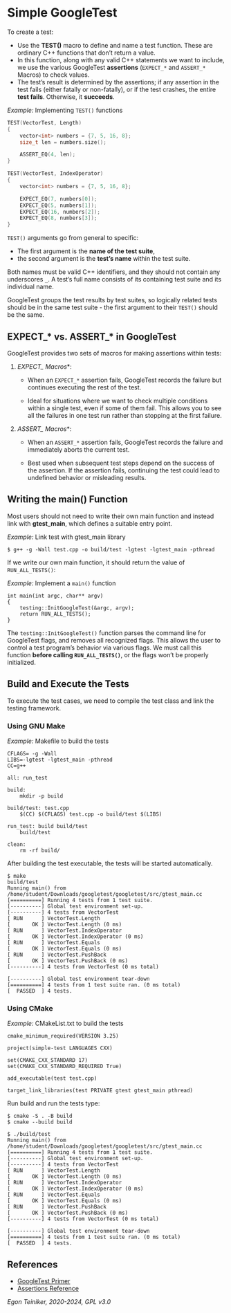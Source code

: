 # Simple GoogleTest

To create a test:

* Use the **TEST()** macro to define and name a test function. These are 
    ordinary C++ functions that don’t return a value.
* In this function, along with any valid C++ statements we want to include, 
    we use the various GoogleTest **assertions** (`EXPECT_*`  and `ASSERT_*` 
    Macros) to check values.
* The test’s result is determined by the assertions; if any assertion in 
    the test fails (either fatally or non-fatally), or if the test crashes, 
    the entire **test fails**. Otherwise, it **succeeds**.


_Example:_ Implementing `TEST()` functions
```C++
TEST(VectorTest, Length) 
{
    vector<int> numbers = {7, 5, 16, 8};
    size_t len = numbers.size();

    ASSERT_EQ(4, len);
}

TEST(VectorTest, IndexOperator) 
{
    vector<int> numbers = {7, 5, 16, 8};

    EXPECT_EQ(7, numbers[0]);
    EXPECT_EQ(5, numbers[1]);
    EXPECT_EQ(16, numbers[2]);
    EXPECT_EQ(8, numbers[3]);
}
```

`TEST()` arguments go from general to specific: 
* The first argument is the **name of the test suite**,
* the second argument is the **test’s name** within the test suite. 

Both names must be valid C++ identifiers, and they should not contain any 
underscores `_`. A test’s full name consists of its containing test suite 
and its individual name.

GoogleTest groups the test results by test suites, so logically related 
tests should be in the same test suite - the first argument to their `TEST()` 
should be the same.


## EXPECT_* vs. ASSERT_* in GoogleTest

GoogleTest provides two sets of macros for making assertions within tests:

1. **EXPECT_* Macros**:
    * When an `EXPECT_*` assertion fails, GoogleTest records the failure but 
        continues executing the rest of the test.

    * Ideal for situations where we want to check multiple conditions within 
        a single test, even if some of them fail. This allows you to see all 
        the failures in one test run rather than stopping at the first failure.

2. **ASSERT_* Macros**:
    * When an `ASSERT_*` assertion fails, GoogleTest records the failure and 
        immediately aborts the current test.

    * Best used when subsequent test steps depend on the success of the assertion. 
        If the assertion fails, continuing the test could lead to undefined behavior 
        or misleading results.


## Writing the main() Function

Most users should not need to write their own main function and instead link 
with **gtest_main**, which defines a suitable entry point. 

_Example:_ Link test with gtest_main library
```
$ g++ -g -Wall test.cpp -o build/test -lgtest -lgtest_main -pthread
```

If we write our own main function, it should return the value of 
`RUN_ALL_TESTS()`:

_Example:_ Implement a `main()` function
```
int main(int argc, char** argv)
{
    testing::InitGoogleTest(&argc, argv);
    return RUN_ALL_TESTS();
}
```

The `testing::InitGoogleTest()` function parses the command line for GoogleTest 
flags, and removes all recognized flags. This allows the user to control a test 
program’s behavior via various flags.
We must call this function **before calling `RUN_ALL_TESTS()`**, or the flags 
won’t be properly initialized.


## Build and Execute the Tests

To execute the test cases, we need to compile the test class and link the testing framework.

### Using GNU Make

_Example:_ Makefile to build the tests
```
CFLAGS= -g -Wall  
LIBS=-lgtest -lgtest_main -pthread
CC=g++

all: run_test

build:
	mkdir -p build

build/test: test.cpp 
	$(CC) $(CFLAGS) test.cpp -o build/test $(LIBS)

run_test: build build/test 
	build/test

clean:
	rm -rf build/
```

After building the test executable, the tests will be started automatically.

```
$ make
build/test
Running main() from /home/student/Downloads/googletest/googletest/src/gtest_main.cc
[==========] Running 4 tests from 1 test suite.
[----------] Global test environment set-up.
[----------] 4 tests from VectorTest
[ RUN      ] VectorTest.Length
[       OK ] VectorTest.Length (0 ms)
[ RUN      ] VectorTest.IndexOperator
[       OK ] VectorTest.IndexOperator (0 ms)
[ RUN      ] VectorTest.Equals
[       OK ] VectorTest.Equals (0 ms)
[ RUN      ] VectorTest.PushBack
[       OK ] VectorTest.PushBack (0 ms)
[----------] 4 tests from VectorTest (0 ms total)

[----------] Global test environment tear-down
[==========] 4 tests from 1 test suite ran. (0 ms total)
[  PASSED  ] 4 tests.
```

### Using CMake 

_Example:_ CMakeList.txt to build the tests
```
cmake_minimum_required(VERSION 3.25)

project(simple-test LANGUAGES CXX)

set(CMAKE_CXX_STANDARD 17)
set(CMAKE_CXX_STANDARD_REQUIRED True)

add_executable(test test.cpp)

target_link_libraries(test PRIVATE gtest gtest_main pthread)
```

Run build and run the tests type:
```
$ cmake -S . -B build
$ cmake --build build

$ ./build/test
Running main() from /home/student/Downloads/googletest/googletest/src/gtest_main.cc
[==========] Running 4 tests from 1 test suite.
[----------] Global test environment set-up.
[----------] 4 tests from VectorTest
[ RUN      ] VectorTest.Length
[       OK ] VectorTest.Length (0 ms)
[ RUN      ] VectorTest.IndexOperator
[       OK ] VectorTest.IndexOperator (0 ms)
[ RUN      ] VectorTest.Equals
[       OK ] VectorTest.Equals (0 ms)
[ RUN      ] VectorTest.PushBack
[       OK ] VectorTest.PushBack (0 ms)
[----------] 4 tests from VectorTest (0 ms total)

[----------] Global test environment tear-down
[==========] 4 tests from 1 test suite ran. (0 ms total)
[  PASSED  ] 4 tests.
```


## References
* [GoogleTest Primer](https://google.github.io/googletest/primer.html)
* [Assertions Reference](https://google.github.io/googletest/reference/assertions.html)

*Egon Teiniker, 2020-2024, GPL v3.0*